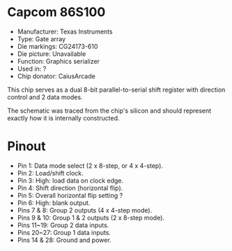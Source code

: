 # Capcom 86S100

 * Manufacturer: Texas Instruments
 * Type: Gate array
 * Die markings: CG24173-610
 * Die picture: Unavailable
 * Function: Graphics serializer
 * Used in: ?
 * Chip donator: CaiusArcade

This chip serves as a dual 8-bit parallel-to-serial shift register with direction control and 2 data modes.

The schematic was traced from the chip's silicon and should represent exactly how it is internally constructed.

# Pinout

* Pin 1: Data mode select (2 x 8-step, or 4 x 4-step).
* Pin 2: Load/shift clock.
* Pin 3: High: load data on clock edge.
* Pin 4: Shift direction (horizontal flip).
* Pin 5: Overall horizontal flip setting ?
* Pin 6: High: blank output.
* Pins 7 & 8: Group 2 outputs (4 x 4-step mode).
* Pins 9 & 10: Group 1 & 2 outputs (2 x 8-step mode).
* Pins 11~19: Group 2 data inputs.
* Pins 20~27: Group 1 data inputs.
* Pins 14 & 28: Ground and power.
